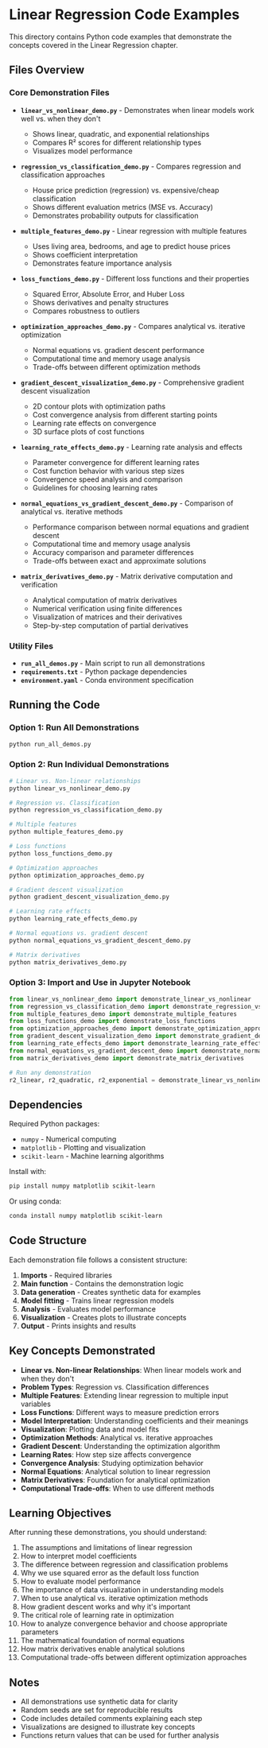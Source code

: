 # Linear Regression Code Examples

This directory contains Python code examples that demonstrate the concepts covered in the Linear Regression chapter.

## Files Overview

### Core Demonstration Files

- **`linear_vs_nonlinear_demo.py`** - Demonstrates when linear models work well vs. when they don't
  - Shows linear, quadratic, and exponential relationships
  - Compares R² scores for different relationship types
  - Visualizes model performance

- **`regression_vs_classification_demo.py`** - Compares regression and classification approaches
  - House price prediction (regression) vs. expensive/cheap classification
  - Shows different evaluation metrics (MSE vs. Accuracy)
  - Demonstrates probability outputs for classification

- **`multiple_features_demo.py`** - Linear regression with multiple features
  - Uses living area, bedrooms, and age to predict house prices
  - Shows coefficient interpretation
  - Demonstrates feature importance analysis

- **`loss_functions_demo.py`** - Different loss functions and their properties
  - Squared Error, Absolute Error, and Huber Loss
  - Shows derivatives and penalty structures
  - Compares robustness to outliers

- **`optimization_approaches_demo.py`** - Compares analytical vs. iterative optimization
  - Normal equations vs. gradient descent performance
  - Computational time and memory usage analysis
  - Trade-offs between different optimization methods

- **`gradient_descent_visualization_demo.py`** - Comprehensive gradient descent visualization
  - 2D contour plots with optimization paths
  - Cost convergence analysis from different starting points
  - Learning rate effects on convergence
  - 3D surface plots of cost functions

- **`learning_rate_effects_demo.py`** - Learning rate analysis and effects
  - Parameter convergence for different learning rates
  - Cost function behavior with various step sizes
  - Convergence speed analysis and comparison
  - Guidelines for choosing learning rates

- **`normal_equations_vs_gradient_descent_demo.py`** - Comparison of analytical vs. iterative methods
  - Performance comparison between normal equations and gradient descent
  - Computational time and memory usage analysis
  - Accuracy comparison and parameter differences
  - Trade-offs between exact and approximate solutions

- **`matrix_derivatives_demo.py`** - Matrix derivative computation and verification
  - Analytical computation of matrix derivatives
  - Numerical verification using finite differences
  - Visualization of matrices and their derivatives
  - Step-by-step computation of partial derivatives

### Utility Files

- **`run_all_demos.py`** - Main script to run all demonstrations
- **`requirements.txt`** - Python package dependencies
- **`environment.yaml`** - Conda environment specification

## Running the Code

### Option 1: Run All Demonstrations

```bash
python run_all_demos.py
```

### Option 2: Run Individual Demonstrations

```bash
# Linear vs. Non-linear relationships
python linear_vs_nonlinear_demo.py

# Regression vs. Classification
python regression_vs_classification_demo.py

# Multiple features
python multiple_features_demo.py

# Loss functions
python loss_functions_demo.py

# Optimization approaches
python optimization_approaches_demo.py

# Gradient descent visualization
python gradient_descent_visualization_demo.py

# Learning rate effects
python learning_rate_effects_demo.py

# Normal equations vs. gradient descent
python normal_equations_vs_gradient_descent_demo.py

# Matrix derivatives
python matrix_derivatives_demo.py
```

### Option 3: Import and Use in Jupyter Notebook

```python
from linear_vs_nonlinear_demo import demonstrate_linear_vs_nonlinear
from regression_vs_classification_demo import demonstrate_regression_vs_classification
from multiple_features_demo import demonstrate_multiple_features
from loss_functions_demo import demonstrate_loss_functions
from optimization_approaches_demo import demonstrate_optimization_approaches
from gradient_descent_visualization_demo import demonstrate_gradient_descent_visualization
from learning_rate_effects_demo import demonstrate_learning_rate_effects
from normal_equations_vs_gradient_descent_demo import demonstrate_normal_equations_vs_gradient_descent
from matrix_derivatives_demo import demonstrate_matrix_derivatives

# Run any demonstration
r2_linear, r2_quadratic, r2_exponential = demonstrate_linear_vs_nonlinear()
```

## Dependencies

Required Python packages:
- `numpy` - Numerical computing
- `matplotlib` - Plotting and visualization
- `scikit-learn` - Machine learning algorithms

Install with:
```bash
pip install numpy matplotlib scikit-learn
```

Or using conda:
```bash
conda install numpy matplotlib scikit-learn
```

## Code Structure

Each demonstration file follows a consistent structure:

1. **Imports** - Required libraries
2. **Main function** - Contains the demonstration logic
3. **Data generation** - Creates synthetic data for examples
4. **Model fitting** - Trains linear regression models
5. **Analysis** - Evaluates model performance
6. **Visualization** - Creates plots to illustrate concepts
7. **Output** - Prints insights and results

## Key Concepts Demonstrated

- **Linear vs. Non-linear Relationships**: When linear models work and when they don't
- **Problem Types**: Regression vs. Classification differences
- **Multiple Features**: Extending linear regression to multiple input variables
- **Loss Functions**: Different ways to measure prediction errors
- **Model Interpretation**: Understanding coefficients and their meanings
- **Visualization**: Plotting data and model fits
- **Optimization Methods**: Analytical vs. iterative approaches
- **Gradient Descent**: Understanding the optimization algorithm
- **Learning Rates**: How step size affects convergence
- **Convergence Analysis**: Studying optimization behavior
- **Normal Equations**: Analytical solution to linear regression
- **Matrix Derivatives**: Foundation for analytical optimization
- **Computational Trade-offs**: When to use different methods

## Learning Objectives

After running these demonstrations, you should understand:

1. The assumptions and limitations of linear regression
2. How to interpret model coefficients
3. The difference between regression and classification problems
4. Why we use squared error as the default loss function
5. How to evaluate model performance
6. The importance of data visualization in understanding models
7. When to use analytical vs. iterative optimization methods
8. How gradient descent works and why it's important
9. The critical role of learning rate in optimization
10. How to analyze convergence behavior and choose appropriate parameters
11. The mathematical foundation of normal equations
12. How matrix derivatives enable analytical solutions
13. Computational trade-offs between different optimization approaches

## Notes

- All demonstrations use synthetic data for clarity
- Random seeds are set for reproducible results
- Code includes detailed comments explaining each step
- Visualizations are designed to illustrate key concepts
- Functions return values that can be used for further analysis
